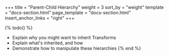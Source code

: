 +++
title = "Parent-Child Hierarchy"
weight = 3
sort_by = "weight"
template = "docs-section.html"
page_template = "docs-section.html"
insert_anchor_links = "right"
+++

{% todo() %}

* Explain why you might want to inherit Transforms
* Explain what's inherited, and how
* Demonstrate how to manipulate these hierarchies
{% end %}

